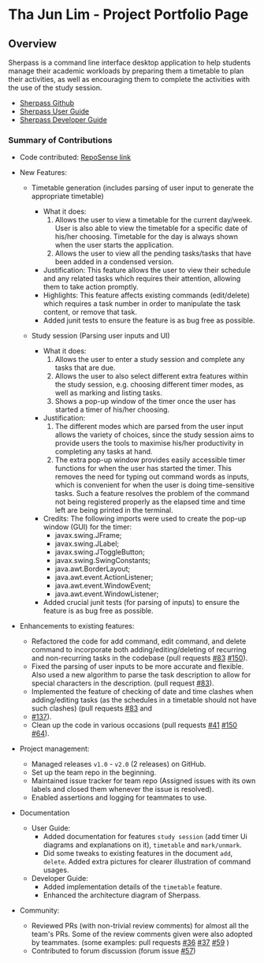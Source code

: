 # Tha Jun Lim - Project Portfolio Page

## Overview

Sherpass is a command line interface desktop application to help students manage their academic workloads
by preparing them a timetable to plan their activities, as well as encouraging them to 
complete the activities with the use of the study session.

- [Sherpass Github](https://github.com/AY2122S2-CS2113T-T09-1/tp)
- [Sherpass User Guide](https://ay2122s2-cs2113t-t09-1.github.io/tp/UserGuide.html)
- [Sherpass Developer Guide](https://ay2122s2-cs2113t-t09-1.github.io/tp/DeveloperGuide.html)

### Summary of Contributions

- Code contributed: [RepoSense link](https://nus-cs2113-ay2122s2.github.io/tp-dashboard/?search=&sort=groupTitle&sortWithin=title&timeframe=commit&mergegroup=&groupSelect=groupByRepos&breakdown=true&checkedFileTypes=docs~functional-code~test-code~other&since=2022-02-18&tabOpen=true&tabType=authorship&tabAuthor=jltha&tabRepo=AY2122S2-CS2113T-T09-1%2Ftp%5Bmaster%5D&authorshipIsMergeGroup=false&authorshipFileTypes=docs~functional-code~test-code~other&authorshipIsBinaryFileTypeChecked=false)


- New Features:

  - Timetable generation (includes parsing of user input to generate the appropriate timetable)
    - What it does: 
      1. Allows the user to view a timetable for the current day/week.
      User is also able to view the timetable for a specific date of his/her choosing.
      Timetable for the day is always shown when the user starts the application.
      2. Allows the user to view all the pending tasks/tasks that have been added
      in a condensed version.
    - Justification: This feature allows the user to view their schedule and any related tasks
    which requires their attention, allowing them to take action promptly.
    - Highlights: This feature affects existing commands (edit/delete) which requires a 
    task number in order to manipulate the task content, or remove that task.
    - Added junit tests to ensure the feature is as bug free as possible.
    
  - Study session (Parsing user inputs and UI)
    - What it does:
      1. Allows the user to enter a study session and complete any tasks that are due.
      2. Allows the user to also select different extra features within the study session, e.g.
      choosing different timer modes, as well as marking and listing tasks.
      3. Shows a pop-up window of the timer once the user has started a timer of his/her choosing.
    - Justification:
      1. The different modes which are parsed from the user input allows the variety of choices, since the 
      study session aims to provide users the tools to maximise his/her productivity in completing any tasks at hand.
      2. The extra pop-up window provides easily accessible timer functions for when the user has started the timer. 
      This removes the need for typing out command words as inputs, which is convenient for when the user is doing 
      time-sensitive tasks. Such a feature resolves the problem of the command not being registered properly as the 
      elapsed time and time left are being printed in the terminal.
    - Credits: The following imports were used to create the pop-up window (GUI) for the timer:
      - javax.swing.JFrame;
      - javax.swing.JLabel;
      - javax.swing.JToggleButton;
      - javax.swing.SwingConstants;
      - java.awt.BorderLayout;
      - java.awt.event.ActionListener;
      - java.awt.event.WindowEvent;
      - java.awt.event.WindowListener;
    - Added crucial junit tests (for parsing of inputs) to ensure the feature is as bug free as possible.
    

- Enhancements to existing features:

  - Refactored the code for add command, edit command, and delete command to incorporate
  both adding/editing/deleting of recurring and non-recurring tasks in the codebase
  (pull requests [#83](https://github.com/AY2122S2-CS2113T-T09-1/tp/pull/83) 
  [#150](https://github.com/AY2122S2-CS2113T-T09-1/tp/pull/150)).
  - Fixed the parsing of user inputs to be more accurate and flexible. 
  Also used a new algorithm to parse the task description to allow for special characters in the description.
  (pull request [#83](https://github.com/AY2122S2-CS2113T-T09-1/tp/pull/83)).
  - Implemented the feature of checking of date and time clashes when adding/editing tasks
  (as the schedules in a timetable should not have such clashes)
  (pull requests [#83](https://github.com/AY2122S2-CS2113T-T09-1/tp/pull/83) and
  - [#137](https://github.com/AY2122S2-CS2113T-T09-1/tp/pull/137)).
  - Clean up the code in various occasions (pull requests [#41](https://github.com/AY2122S2-CS2113T-T09-1/tp/pull/41)
    [#150](https://github.com/AY2122S2-CS2113T-T09-1/tp/pull/150) [#64](https://github.com/AY2122S2-CS2113T-T09-1/tp/pull/64)).

- Project management:
    - Managed releases `v1.0` - `v2.0` (2 releases) on GitHub.
    - Set up the team repo in the beginning.
    - Maintained issue tracker for team repo 
  (Assigned issues with its own labels and closed them whenever the issue is resolved).
    - Enabled assertions and logging for teammates to use.

- Documentation
    - User Guide:
      - Added documentation for features `study session` 
      (add timer Ui diagrams and explanations on it), `timetable` and `mark/unmark`.
      - Did some tweaks to existing features in the document `add`, `delete`. Added extra pictures
      for clearer illustration of command usages.
    - Developer Guide:
      - Added implementation details of the `timetable` feature.
      - Enhanced the architecture diagram of Sherpass.


- Community:
    - Reviewed PRs (with non-trivial review comments) for almost all the team's PRs. 
    Some of the review comments given were also adopted by teammates.
    (some examples: pull requests [#36](https://github.com/AY2122S2-CS2113T-T09-1/tp/pull/36)
    [#37](https://github.com/AY2122S2-CS2113T-T09-1/tp/pull/37) [#59](https://github.com/AY2122S2-CS2113T-T09-1/tp/pull/59)
    )
    - Contributed to forum discussion (forum issue [#57](https://github.com/nus-cs2113-AY2122S2/forum/issues/57))




